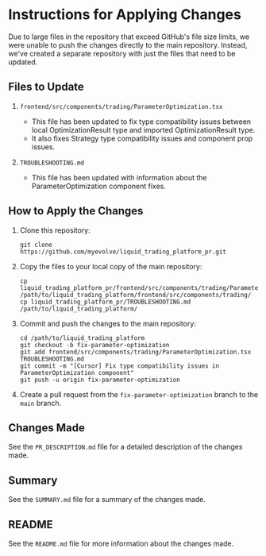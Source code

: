 # Instructions for Applying Changes

Due to large files in the repository that exceed GitHub's file size limits, we were unable to push the changes directly to the main repository. Instead, we've created a separate repository with just the files that need to be updated.

## Files to Update

1. `frontend/src/components/trading/ParameterOptimization.tsx`
   - This file has been updated to fix type compatibility issues between local OptimizationResult type and imported OptimizationResult type.
   - It also fixes Strategy type compatibility issues and component prop issues.

2. `TROUBLESHOOTING.md`
   - This file has been updated with information about the ParameterOptimization component fixes.

## How to Apply the Changes

1. Clone this repository:
   ```
   git clone https://github.com/myevolve/liquid_trading_platform_pr.git
   ```

2. Copy the files to your local copy of the main repository:
   ```
   cp liquid_trading_platform_pr/frontend/src/components/trading/ParameterOptimization.tsx /path/to/liquid_trading_platform/frontend/src/components/trading/
   cp liquid_trading_platform_pr/TROUBLESHOOTING.md /path/to/liquid_trading_platform/
   ```

3. Commit and push the changes to the main repository:
   ```
   cd /path/to/liquid_trading_platform
   git checkout -b fix-parameter-optimization
   git add frontend/src/components/trading/ParameterOptimization.tsx TROUBLESHOOTING.md
   git commit -m "[Cursor] Fix type compatibility issues in ParameterOptimization component"
   git push -u origin fix-parameter-optimization
   ```

4. Create a pull request from the `fix-parameter-optimization` branch to the `main` branch.

## Changes Made

See the `PR_DESCRIPTION.md` file for a detailed description of the changes made.

## Summary

See the `SUMMARY.md` file for a summary of the changes made.

## README

See the `README.md` file for more information about the changes made. 